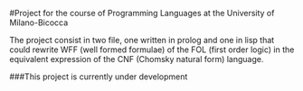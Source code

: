 #Project for the course of Programming Languages at the University of Milano-Bicocca

The project consist in two file, one written in prolog and one in lisp that could rewrite WFF (well formed formulae) of the FOL (first order logic) in the equivalent expression of the CNF (Chomsky natural form) language.

###This project is currently under development